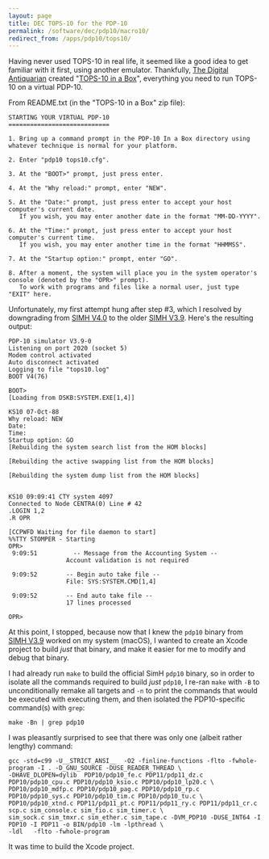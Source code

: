 ```yaml
---
layout: page
title: DEC TOPS-10 for the PDP-10
permalink: /software/dec/pdp10/macro10/
redirect_from: /apps/pdp10/tops10/
---
```


Having never used TOPS-10 in real life, it seemed like a good idea to get familiar with it first, using another
emulator.  Thankfully, [The Digital Antiquarian](http://www.filfre.net/) created "[TOPS-10 in a Box](http://www.filfre.net/2011/05/tops-10-in-a-box/)",
everything you need to run TOPS-10 on a virtual PDP-10.

From README.txt (in the "TOPS-10 in a Box" zip file): 

	STARTING YOUR VIRTUAL PDP-10
	============================
	
	1. Bring up a command prompt in the PDP-10 In a Box directory using whatever technique is normal for your platform.
	
	2. Enter "pdp10 tops10.cfg".
	
	3. At the "BOOT>" prompt, just press enter.
	
	4. At the "Why reload:" prompt, enter "NEW".
	
	5. At the "Date:" prompt, just press enter to accept your host computer's current date.
	   If you wish, you may enter another date in the format "MM-DD-YYYY".
	
	6. At the "Time:" prompt, just press enter to accept your host computer's current time.
	   If you wish, you may enter another time in the format "HHMMSS".
	
	7. At the "Startup option:" prompt, enter "GO".
	
	8. After a moment, the system will place you in the system operator's console (denoted by the "OPR>" prompt).
	   To work with programs and files like a normal user, just type "EXIT" here.

Unfortunately, my first attempt hung after step #3, which I resolved by downgrading from [SIMH V4.0](https://github.com/simh/simh/releases/tag/v4.0-devel)
to the older [SIMH V3.9](http://simh.trailing-edge.com/sources/simhv39-0.zip).  Here's the resulting output:

	PDP-10 simulator V3.9-0
	Listening on port 2020 (socket 5)
	Modem control activated
	Auto disconnect activated
	Logging to file "tops10.log"
	BOOT V4(76)
	
	BOOT>
	[Loading from DSKB:SYSTEM.EXE[1,4]]
	
	KS10 07-Oct-88
	Why reload: NEW
	Date: 
	Time: 
	Startup option: GO
	[Rebuilding the system search list from the HOM blocks]
	
	[Rebuilding the active swapping list from the HOM blocks]
	
	[Rebuilding the system dump list from the HOM blocks]
	
	
	KS10 09:09:41 CTY system 4097
	Connected to Node CENTRA(0) Line # 42
	.LOGIN 1,2
	.R OPR
	
	[CCPWFD Waiting for file daemon to start]
	%%TTY STOMPER - Starting
	OPR>
	 9:09:51          -- Message from the Accounting System --
					Account validation is not required
	
	 9:09:52        -- Begin auto take file --
					File: SYS:SYSTEM.CMD[1,4]
	
	 9:09:52        -- End auto take file --
					17 lines processed
	
	OPR>
	
At this point, I stopped, because now that I knew the `pdp10` binary from
[SIMH V3.9](http://simh.trailing-edge.com/sources/simhv39-0.zip) worked on my system (macOS), I wanted to
create an Xcode project to build *just* that binary, and make it easier for me to modify and debug that binary.

I had already run `make` to build the official SimH `pdp10` binary, so in order to isolate all the commands required
to build *just* `pdp10`, I re-ran `make` with `-B` to unconditionally remake all targets and `-n` to print the commands
that would be executed with executing them, and then isolated the PDP10-specific command(s) with `grep`:

	make -Bn | grep pdp10

I was pleasantly surprised to see that there was only one (albeit rather lengthy) command:

	gcc -std=c99 -U__STRICT_ANSI__  -O2 -finline-functions -flto -fwhole-program -I . -D_GNU_SOURCE -DUSE_READER_THREAD \
	-DHAVE_DLOPEN=dylib  PDP10/pdp10_fe.c PDP11/pdp11_dz.c PDP10/pdp10_cpu.c PDP10/pdp10_ksio.c PDP10/pdp10_lp20.c \
	PDP10/pdp10_mdfp.c PDP10/pdp10_pag.c PDP10/pdp10_rp.c PDP10/pdp10_sys.c PDP10/pdp10_tim.c PDP10/pdp10_tu.c \
	PDP10/pdp10_xtnd.c PDP11/pdp11_pt.c PDP11/pdp11_ry.c PDP11/pdp11_cr.c scp.c sim_console.c sim_fio.c sim_timer.c \
	sim_sock.c sim_tmxr.c sim_ether.c sim_tape.c -DVM_PDP10 -DUSE_INT64 -I PDP10 -I PDP11 -o BIN/pdp10 -lm -lpthread \
	-ldl   -flto -fwhole-program

It was time to build the Xcode project.
